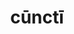 ---
title: cūnctī
meaning: all
ch: [fourteen, f2, f]
pos: totadjective
femstem: cūnct
femend: ae
neutstem: cūnct
neutend: a
six: y
---